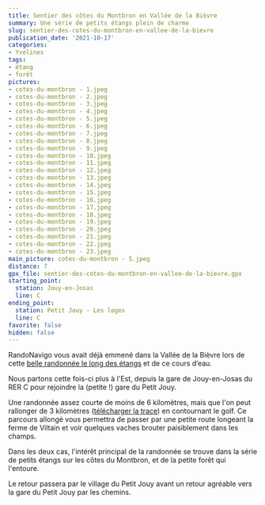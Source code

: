 ```yaml
---
title: Sentier des côtes du Montbron en Vallée de la Bièvre
summary: Une série de petits étangs plein de charme
slug: sentier-des-cotes-du-montbron-en-vallee-de-la-bievre
publication_date: '2021-10-17'
categories:
- Yvelines
tags:
- étang
- forêt
pictures:
- cotes-du-montbron - 1.jpeg
- cotes-du-montbron - 2.jpeg
- cotes-du-montbron - 3.jpeg
- cotes-du-montbron - 4.jpeg
- cotes-du-montbron - 5.jpeg
- cotes-du-montbron - 6.jpeg
- cotes-du-montbron - 7.jpeg
- cotes-du-montbron - 8.jpeg
- cotes-du-montbron - 9.jpeg
- cotes-du-montbron - 10.jpeg
- cotes-du-montbron - 11.jpeg
- cotes-du-montbron - 12.jpeg
- cotes-du-montbron - 13.jpeg
- cotes-du-montbron - 14.jpeg
- cotes-du-montbron - 15.jpeg
- cotes-du-montbron - 16.jpeg
- cotes-du-montbron - 17.jpeg
- cotes-du-montbron - 18.jpeg
- cotes-du-montbron - 19.jpeg
- cotes-du-montbron - 20.jpeg
- cotes-du-montbron - 21.jpeg
- cotes-du-montbron - 22.jpeg
- cotes-du-montbron - 23.jpeg
main_picture: cotes-du-montbron - 5.jpeg
distance: 7
gpx_file: sentier-des-cotes-du-montbron-en-vallee-de-la-bievre.gpx
starting_point:
  station: Jouy-en-Josas
  line: C
ending_point:
  station: Petit Jouy - Les loges
  line: C
favorite: false
hidden: false
---
```


RandoNavigo vous avait déjà emmené dans la Vallée de la Bièvre lors de cette [belle randonnée le long des étangs](/2021/06/20/la-haute-hallee-de-la-bievre-par-les-etangs) et de ce cours d’eau.

Nous partons cette fois-ci plus à l'Est, depuis la gare de Jouy-en-Josas du RER C pour rejoindre la (petite !) gare du Petit Jouy.

Une randonnée assez courte de moins de 6 kilomètres, mais que l'on peut rallonger de 3 kilomètres ([télécharger la trace](/hikes/2021/10/sentier-des-cotes-du-montbron-en-vallee-de-la-bievre/sentier-des-cotes-du-montbron-en-vallee-de-la-bievre-long.gpx)) en contournant le golf. Ce parcours allongé vous permettra de passer par une petite route longeant la ferme de Viltain et voir quelques vaches brouter paisiblement dans les champs.

Dans les deux cas, l'intérêt principal de la randonnée se trouve dans la série de petits étangs sur les côtes du Montbron, et de la petite forêt qui l'entoure.

Le retour passera par le village du Petit Jouy avant un retour agréable vers la gare du Petit Jouy par les chemins.
